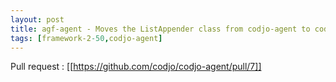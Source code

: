 ```yaml
---
layout: post
title: agf-agent - Moves the ListAppender class from codjo-agent to codjo-test
tags: [framework-2-50,codjo-agent]
---
```

Pull request : [[https://github.com/codjo/codjo-agent/pull/7]]